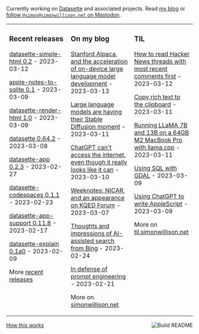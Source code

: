 Currently working on [Datasette](https://datasette.io/) and associated projects. Read [my blog](https://simonwillison.net/) or <a href="https://fedi.simonwillison.net/@simon">follow `@simon@simonwillison.net` on Mastodon</a>.

<table><tr><td valign="top" width="33%">

### Recent releases
<!-- recent_releases starts -->
[datasette-simple-html 0.2](https://github.com/simonw/datasette-simple-html/releases/tag/0.2) - 2023-03-12

[apple-notes-to-sqlite 0.1](https://github.com/dogsheep/apple-notes-to-sqlite/releases/tag/0.1) - 2023-03-09

[datasette-render-html 1.0](https://github.com/simonw/datasette-render-html/releases/tag/1.0) - 2023-03-09

[datasette 0.64.2](https://github.com/simonw/datasette/releases/tag/0.64.2) - 2023-03-08

[datasette-app 0.2.3](https://github.com/simonw/datasette-app/releases/tag/0.2.3) - 2023-02-27

[datasette-codespaces 0.1.1](https://github.com/simonw/datasette-codespaces/releases/tag/0.1.1) - 2023-02-23

[datasette-app-support 0.11.8](https://github.com/simonw/datasette-app-support/releases/tag/0.11.8) - 2023-02-17

[datasette-explain 0.1a0](https://github.com/simonw/datasette-explain/releases/tag/0.1a0) - 2023-02-09
<!-- recent_releases ends -->
More [recent releases](https://github.com/simonw/simonw/blob/main/releases.md)
</td><td valign="top" width="34%">

### On my blog
<!-- blog starts -->
[Stanford Alpaca, and the acceleration of on-device large language model development](http://simonwillison.net/2023/Mar/13/alpaca/) - 2023-03-13

[Large language models are having their Stable Diffusion moment](http://simonwillison.net/2023/Mar/11/llama/) - 2023-03-11

[ChatGPT can't access the internet, even though it really looks like it can](http://simonwillison.net/2023/Mar/10/chatgpt-internet-access/) - 2023-03-10

[Weeknotes: NICAR, and an appearance on KQED Forum](http://simonwillison.net/2023/Mar/7/kqed-forum/) - 2023-03-07

[Thoughts and impressions of AI-assisted search from Bing](http://simonwillison.net/2023/Feb/24/impressions-of-bing/) - 2023-02-24

[In defense of prompt engineering](http://simonwillison.net/2023/Feb/21/in-defense-of-prompt-engineering/) - 2023-02-21
<!-- blog ends -->
More on [simonwillison.net](https://simonwillison.net/)
</td><td valign="top" width="33%">

### TIL
<!-- tils starts -->
[How to read Hacker News threads with most recent comments first](https://til.simonwillison.net/hacker-news/recent-comments) - 2023-03-12

[Copy rich text to the clipboard](https://til.simonwillison.net/javascript/copy-rich-text-to-clipboard) - 2023-03-11

[Running LLaMA 7B and 13B on a 64GB M2 MacBook Pro with llama.cpp](https://til.simonwillison.net/llms/llama-7b-m2) - 2023-03-11

[Using SQL with GDAL](https://til.simonwillison.net/gis/gdal-sql) - 2023-03-09

[Using ChatGPT to write AppleScript](https://til.simonwillison.net/gpt3/chatgpt-applescript) - 2023-03-09
<!-- tils ends -->
More on [til.simonwillison.net](https://til.simonwillison.net/)
</td></tr></table>

<a href="https://github.com/simonw/simonw/actions"><img src="https://github.com/simonw/simonw/workflows/Build%20README/badge.svg" align="right" alt="Build README"></a> <a href="https://simonwillison.net/2020/Jul/10/self-updating-profile-readme/">How this works</a>

